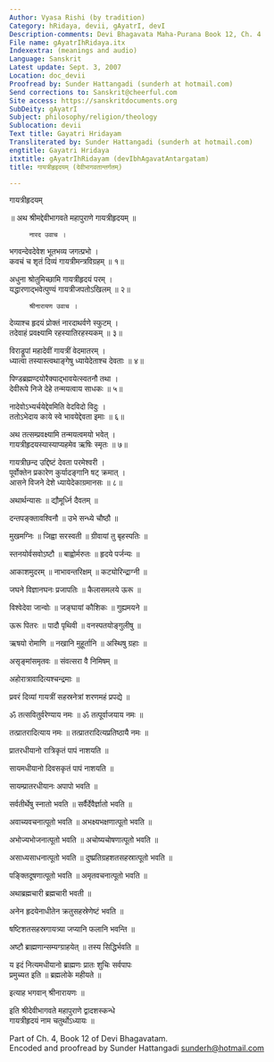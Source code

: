 ```yaml
---
Author: Vyasa Rishi (by tradition)
Category: hRidaya, devii, gAyatrI, devI
Description-comments: Devi Bhagavata Maha-Purana Book 12, Ch. 4
File name: gAyatrIhRidaya.itx
Indexextra: (meanings and audio)
Language: Sanskrit
Latest update: Sept. 3, 2007
Location: doc_devii
Proofread by: Sunder Hattangadi (sunderh at hotmail.com)
Send corrections to: Sanskrit@cheerful.com
Site access: https://sanskritdocuments.org
SubDeity: gAyatrI
Subject: philosophy/religion/theology
Sublocation: devii
Text title: Gayatri Hridayam
Transliterated by: Sunder Hattangadi (sunderh at hotmail.com)
engtitle: Gayatri Hridaya
itxtitle: gAyatrIhRidayam (devIbhAgavatAntargatam)
title: गायत्रीहृइदयम् (देवीभागवतान्तर्गतम्)

---
```

  
 गायत्रीहृदयम्   
  
॥ अथ श्रीमद्देवीभागवते महापुराणे गायत्रीहृदयम् ॥  
  
         नारद उवाच ।  
भगवन्देवदेवेश भूतभव्य जगत्प्रभो  ।  
कवचं च शृतं दिव्यं गायत्रीमन्त्रविग्रहम्  ॥ १॥  
  
अधुना श्रोतुमिच्छामि गायत्रीहृदयं परम्  ।  
यद्धारणाद्भवेत्पुण्यं गायत्रीजपतोऽखिलम्  ॥ २॥  
  
         श्रीनारायण उवाच ।  
देव्याश्च हृदयं प्रोक्तं नारदाथर्वणे स्फुटम्  ।  
तदेवाहं प्रवक्ष्यामि रहस्यातिरहस्यकम्  ॥ ३॥  
  
विराड्रूपां महादेवीं गायत्रीं वेदमातरम्  ।  
ध्यात्वा तस्यास्त्वथाङ्गेषु ध्यायेदेताश्च देवताः  ॥ ४॥  
  
पिण्डब्रह्मण्दयोरैक्याद्भावयेत्स्वतनौ तथा  ।  
देवीरूपे निजे देहे तन्मयत्वाय साधकः  ॥ ५॥  
  
नादेवोऽभ्यर्चयेद्देवमिति वेदविदो विदुः  ।  
ततोऽभेदाय काये स्वे भावयेद्देवता इमाः  ॥ ६॥  
  
अथ तत्सम्प्रवक्ष्यामि तन्मयत्वमयो भवेत्  ।  
गायत्रीहृदयस्यास्याप्यहमेव ऋषिः स्मृतः  ॥ ७॥  
  
गायत्रीछन्द उद्दिष्टं देवता परमेश्वरी  ।  
पूर्वोक्तेन प्रकारेण कुर्यादङ्गानि षट् क्रमात्  ।  
आसने विजने देशे ध्यायेदेकाग्रमानसः  ॥ ८॥  
  
अथार्थन्यासः ॥  द्यौमूर्ध्नि दैवतम् ॥  
  
दन्तपङ्क्तावश्विनौ ॥  उभे सन्ध्ये चौष्ठौ ॥  
  
मुखमग्निः ॥  जिह्वा सरस्वती ॥  ग्रीवायां तु बृहस्पतिः ॥  
  
स्तनयोर्वसवोऽष्टौ ॥  बाह्वोर्मरुतः ॥  हृदये पर्जन्यः ॥  
  
आकाशमुदरम् ॥  नाभावन्तरिक्षम् ॥  कट्योरिन्द्राग्नी ॥  
  
जघने विज्ञानघनः प्रजापतिः ॥  कैलासमलये ऊरू ॥  
  
विश्वेदेवा जान्वोः ॥  जङ्घायां कौशिकः ॥  गुह्यमयने ॥  
  
ऊरू पितरः ॥  पादौ पृथिवी ॥  वनस्पतयोङ्गुलीषु ॥  
  
ऋषयो रोमाणि ॥  नखानि मुहूर्तानि ॥  अस्थिषु ग्रहाः ॥  
  
असृङ्मांसमृतवः ॥  संवत्सरा वै निमिषम् ॥  
  
अहोरात्रावादित्यश्चन्द्रमाः ॥  
  
प्रवरं दिव्यां गायत्रीं सहस्रनेत्रां शरणमहं प्रपद्ये ॥  
  
ॐ तत्सवितुर्वरेण्याय नमः ॥  ॐ तत्पूर्वाजयाय नमः ॥  
  
तत्प्रातरादित्याय नमः ॥  तत्प्रातरादित्यप्रतिष्ठायै नमः ॥  
  
प्रातरधीयानो रात्रिकृतं पापं नाशयति ॥  
  
सायमधीयानो दिवसकृतं पापं नाशयति ॥  
  
सायम्प्रातरधीयानः अपापो भवति ॥  
  
सर्वतीर्थेषु स्नातो भवति ॥  सर्वैर्देवैर्ज्ञातो भवति ॥  
  
अवाच्यवचनात्पूतो भवति ॥  अभक्ष्यभक्षणात्पूतो भवति ॥  
  
अभोज्यभोजनात्पूतो भवति ॥  अचोष्यचोषणात्पूतो भवति ॥  
  
असाध्यसाधनात्पूतो भवति ॥  दुष्प्रतिग्रहशतसहस्रात्पूतो भवति ॥  
  
पङ्क्तिदूषणात्पूतो भवति ॥  अमृतवचनात्पूतो भवति ॥  
  
अथाब्रह्मचारी ब्रह्मचारी भवती ॥  
  
अनेन हृदयेनाधीतेन क्रतुसहस्रेणेष्टं भवति ॥  
  
षष्टिशतसहस्रगायत्र्या जप्यानि फलानि भवन्ति ॥  
  
अष्टौ ब्राह्मणान्सम्यग्ग्राहयेत् ॥  तस्य सिद्धिर्भवति ॥  
  
य इदं नित्यमधीयानो ब्राह्मणः प्रातः शुचिः सर्वपापः  
प्रमुच्यत इति ॥  ब्रह्मलोके महीयते ॥  
  
इत्याह भगवान् श्रीनारायणः ॥  
  
इति श्रीदेवीभागवते महापुराणे द्वादशस्कन्धे  
गायत्रीहृदयं नाम चतुर्थोऽध्यायः ॥  
  
  
Part of Ch. 4, Book 12 of Devi Bhagavatam.  
Encoded and proofread by Sunder Hattangadi sunderh@hotmail.com  
  
